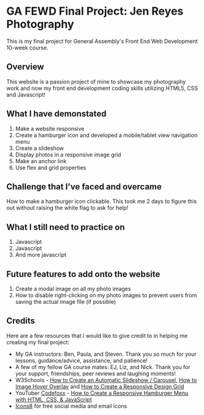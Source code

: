# GA FEWD Final Project: Jen Reyes Photography


This is my final project for General Assembly's Front End Web Development 10-week course.


## Overview
This website is a passion project of mine to showcase my photography work and now my front end development coding skills utilizing HTML5, CSS and Javascript!


## What I have demonstated
1. Make a website responsive
2. Create a hamburger icon and developed a mobile/tablet view navigation menu
3. Create a slideshow
4. Display photos in a responsive image grid
5. Make an anchor link
6. Use flex and grid properties

## Challenge that I've faced and overcame
How to make a hamburger icon clickable.  This took me 2 days to figure this out without raising the white flag to ask for help!

## What I still need to practice on
1. Javascript
2. Javascript
3. And more javascript

## Future features to add onto the website
1. Create a modal image on all my photo images
2. How to disable right-clicking on my photo images to prevent users from saving the actual image file (if possible)

## Credits
Here are a few resources that I would like to give credit to in helping me creating my final project:

* My GA instructors: Ben, Paula, and Steven. Thank you so much for your lessons, guidance/advice, assistance, and patience!
* A few of my fellow GA course mates: EJ, Liz, and Nick.  Thank you for your support, friendships, peer reviews and laughing moments!
* W3Schools - [How to Create an Automatic Slideshow / Carousel](https://www.w3schools.com/howto/howto_js_slideshow.asp), [How to Image Hover Overlay](https://www.w3schools.com/howto/howto_css_image_overlay.asp) and [How to Create a Responsive Design Grid](https://www.w3schools.com/howto/howto_css_image_grid_responsive.asp)
* YouTuber [Codefoxx](https://www.youtube.com/c/codefoxx) - [How to Create a Responsive Hamburger Menu with HTML, CSS, & JavaScript](https://www.youtube.com/watch?v=flItyHiDm7E)
* [Icons8](https://icons8.com/) for free social media and email icons


